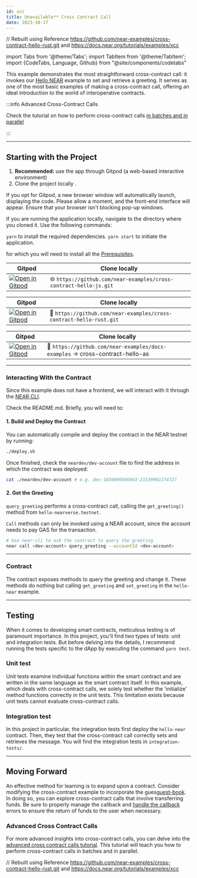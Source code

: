```yaml
---
id: xcc
title: Unavailable** Cross Contract Call
date: 2023-10-17
---
```


// Rebuilt using Reference https://github.com/near-examples/cross-contract-hello-rust.git and https://docs.near.org/tutorials/examples/xcc 

import Tabs from '@theme/Tabs';
import TabItem from '@theme/TabItem';
import {CodeTabs, Language, Github} from "@site/components/codetabs"

This example demonstrates the most straightforward cross-contract call: it invokes our [Hello NEAR](hello-near.md) example to set and retrieve a greeting. It serves as one of the most basic examples of making a cross-contract call, offering an ideal introduction to the world of interoperative contracts.

:::info Advanced Cross-Contract Calls

Check the tutorial on how to perform cross-contract calls [in batches and in parallel](./advanced-xcc.md)

:::

---

## Starting with the Project
1. **Recommended:** use the app through Gitpod (a web-based interactive environment)
2. Clone the project locally .

If you opt for Gitpod, a new browser window will automatically launch, displaying the code. Please allow a moment, and the front-end interface will appear. Ensure that your browser isn't blocking pop-up windows.

If you are running the application locally, navigate to the directory where you cloned it. Use the following commands:

`yarn` to install the required dependencies.
`yarn start` to initiate the application.

for which you will need to install all the [Prerequisites](../../2.develop/prerequisites.md).

<Tabs className="language-tabs" groupId="code-tabs">

  <TabItem value="🌐 JavaScript"> 

  | Gitpod                                                                                                                                                                                           | Clone locally                                                                 |
  | ------------------------------------------------------------------------------------------------------------------------------------------------------------------------------------------------ | ----------------------------------------------------------------------------- |
  | <a href="https://gitpod.io/#https://github.com/near-examples/cross-contract-hello-js"><img src="https://gitpod.io/button/open-in-gitpod.svg" alt="Open in Gitpod" /></a> | 🌐 `https://github.com/near-examples/cross-contract-hello-js.git` |

  </TabItem>

  <TabItem value="🦀 Rust">

  | Gitpod                                                                                                                                                                                           | Clone locally                                                                 |
  | ------------------------------------------------------------------------------------------------------------------------------------------------------------------------------------------------ | ----------------------------------------------------------------------------- |
  | <a href="https://gitpod.io/#https://github.com/near-examples/cross-contract-hello-rust"><img src="https://gitpod.io/button/open-in-gitpod.svg" alt="Open in Gitpod" /></a> | 🦀 `https://github.com/near-examples/cross-contract-hello-rust.git` |

  </TabItem>
  <TabItem value="🚀 AssemblyScript" >

  | Gitpod                                                                                                                                                                                           | Clone locally                                                                 |
  | ------------------------------------------------------------------------------------------------------------------------------------------------------------------------------------------------ | ----------------------------------------------------------------------------- |
  | <a href="https://gitpod.io/#https://github.com/near-examples/docs-examples/blob/main/cross-contract-hello-as"><img src="https://gitpod.io/button/open-in-gitpod.svg" alt="Open in Gitpod" /></a> | 🚀 `https://github.com/near-examples/docs-examples` -> cross-contract-hello-as |

  </TabItem>
</Tabs>


---

### Interacting With the Contract
Since this example does not have a frontend, we will interact with it through the [NEAR CLI](../../4.tools/cli.md).

<!-- Expand on this explanation adding snippets  -->
Check the README.md. Briefly, you will need to:

#### 1. Build and Deploy the Contract
You can automatically compile and deploy the contract in the NEAR testnet by running:

```bash
./deploy.sh
```

Once finished, check the `neardev/dev-account` file to find the address in which the contract was deployed:

```bash
cat ./neardev/dev-account # e.g. dev-1659899566943-21539992274727
```

#### 2. Get the Greeting

`query_greeting` performs a cross-contract call, calling the `get_greeting()` method from `hello-nearverse.testnet`.

`Call` methods can only be invoked using a NEAR account, since the account needs to pay GAS for the transaction.

```bash
# Use near-cli to ask the contract to query the greeting
near call <dev-account> query_greeting --accountId <dev-account>
```

---

### Contract
The contract exposes methods to query the greeting and change it. These methods do nothing but calling `get_greeting` and `set_greeting` in the `hello-near` example.

<CodeTabs>
<Language value="🌐 JavaScript" language="ts">
    <Github fname="contract.ts" 
            url="https://github.com/near-examples/cross-contract-hello-js/blob/master/contract/src/contract.ts"
            start="17" end="39" />
  </Language>
  <Language value="🦀 Rust" language="rust">
    <Github fname="lib.rs"
            url="https://github.com/near-examples/cross-contract-hello-rust/blob/main/contract/src/lib.rs"
            start="24" end="49" />
  </Language>
  <Language value="🚀 AssemblyScript" language="ts">
    <Github fname="index.ts"
            url="https://github.com/near-examples/docs-examples/blob/main/cross-contract-hello-as/contract/assembly/index.ts"
            start="11" end="45"/>
  </Language>
</CodeTabs>

---

## Testing

When it comes to developing smart contracts, meticulous testing is of paramount importance. In this project, you'll find two types of tests: unit and integration tests. But before delving into the details, I recommend running the tests specific to the dApp by executing the command `yarn test`.

### Unit test

Unit tests examine individual functions within the smart contract and are written in the same language as the smart contract itself. In this example, which deals with cross-contract calls, we solely test whether the 'initialize' method functions correctly in the unit tests. This limitation exists because unit tests cannot evaluate cross-contract calls.

### Integration test

In this project in particular, the integration tests first deploy the `hello-near` contract. Then,
they test that the cross-contract call correctly sets and retrieves the message. You will find the integration tests
in `integration-tests/`.

<CodeTabs>
  <Language value="🌐 JavaScript" language="rust">
    <Github fname="main.test.js"
            url="https://github.com/near-examples/cross-contract-hello-js/blob/master/integration-tests/src/main.ava.ts"
            start="9" end="59" />
  </Language>
</CodeTabs>

---

## Moving Forward
An effective method for learning is to expand upon a contract. Consider modifying the cross-contract example to incorporate the gues[guest-book](guest-book.md). In doing so, you can explore cross-contract calls that involve transferring funds. Be sure to properly manage the callback and [handle the callback](../../2.develop/contracts/crosscontract.md#callback-method) errors to ensure the return of funds to the user when necessary.

### Advanced Cross Contract Calls
For more advanced insights into cross-contract calls, you can delve into the [advanced cross contract calls tutorial](./advanced-xcc.md). This tutorial will teach you how to perform cross-contract calls in batches and in parallel.

// Rebuilt using Reference https://github.com/near-examples/cross-contract-hello-rust.git and https://docs.near.org/tutorials/examples/xcc 